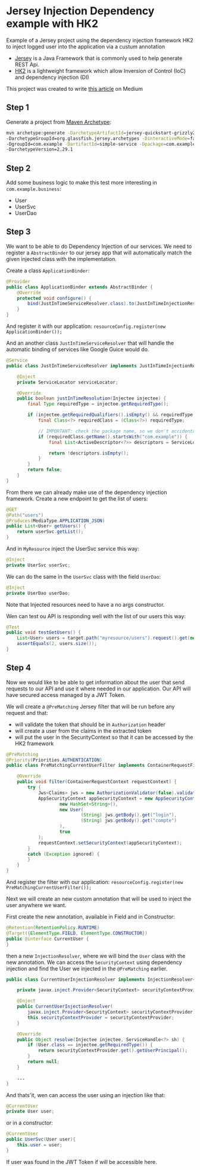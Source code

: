 # Jersey Injection Dependency example with HK2

Example of a Jersey project using the dependency injection framework HK2 to inject logged user into the application via a custum annotation

* [Jersey](https://eclipse-ee4j.github.io/jersey/) is a Java Framework that is commonly used to help generate REST Api. 
* [HK2](https://javaee.github.io/hk2/) is a lightweight framework which allow Inversion of Control (IoC) and dependency injection (DI) 

This project was created to write [this article](https://medium.com/@mnu/jersey-injection-dependency-example-with-hk2-84ebfb7cb2d2) on Medium

## Step 1 

Generate a project from [Maven Archetype](https://eclipse-ee4j.github.io/jersey.github.io/documentation/latest/getting-started.html#new-from-archetype):

```bash
mvn archetype:generate -DarchetypeArtifactId=jersey-quickstart-grizzly2 \
-DarchetypeGroupId=org.glassfish.jersey.archetypes -DinteractiveMode=false \
-DgroupId=com.example -DartifactId=simple-service -Dpackage=com.example \
-DarchetypeVersion=2.29.1
```

## Step 2

Add some business logic to make this test more interesting in `com.example.business`: 
* User
* UserSvc
* UserDao

## Step 3

We want to be able to do Dependency Injection of our services. 
We need to register a `AbstractBinder` to our jersey app that will automatically match the given injected class with the implementation. 

Create a class `ApplicationBinder`:

```java
@Provider
public class ApplicationBinder extends AbstractBinder {
    @Override
    protected void configure() {
        bind(JustInTimeServiceResolver.class).to(JustInTimeInjectionResolver.class);
    }
}
```

And register it with our application: `resourceConfig.register(new ApplicationBinder());`

And an another class `JustInTimeServiceResolver` that will handle the automatic binding of services like Google Guice would do. 

```java
@Service
public class JustInTimeServiceResolver implements JustInTimeInjectionResolver {

    @Inject
    private ServiceLocator serviceLocator;

    @Override
    public boolean justInTimeResolution(Injectee injectee) {
        final Type requiredType = injectee.getRequiredType();

        if (injectee.getRequiredQualifiers().isEmpty() && requiredType instanceof Class) {
            final Class<?> requiredClass = (Class<?>) requiredType;

            // IMPORTANT: check the package name, so we don't accidentally preempt other framework JIT resolvers
            if (requiredClass.getName().startsWith("com.example")) {
                final List<ActiveDescriptor<?>> descriptors = ServiceLocatorUtilities.addClasses(serviceLocator, requiredClass);

                return !descriptors.isEmpty();
            }
        }
        return false;
    }
}
```

From there we can already make use of the dependency injection framework. 
Create a new endpoint to get the list of users: 

```java
@GET
@Path("users")
@Produces(MediaType.APPLICATION_JSON)
public List<User> getUsers() {
    return userSvc.getList();
}
```

And in `MyResource` inject the UserSvc service this way: 

```java
@Inject
private UserSvc userSvc;
```

We can do the same in the `UserSvc` class with the field `UserDao`: 

```java
@Inject
private UserDao userDao;
```

Note that Injected resources need to have a no args constructor. 

Wen can test ou API is responding well with the list of our users this way: 

```java
@Test
public void testGetUsers() {
    List<User> users = target.path("myresource/users").request().get(new GenericType<List<User>>() {});
    assertEquals(2, users.size());
}
```

## Step 4

Now we would like to be able to get information about the user that send requests to our API and use it where needed in our application. 
Our API will have secured access managed by a JWT Token. 

We will create a `@PreMatching` Jersey filter that will be run before any request and that:
* will validate the token that should be in `Authorization` header
* will create a user from the claims in the extracted token
* will put the user in the SecurityContext so that it can be accessed by the HK2 framework

```java
@PreMatching
@Priority(Priorities.AUTHENTICATION)
public class PreMatchingCurrentUserFilter implements ContainerRequestFilter {

    @Override
    public void filter(ContainerRequestContext requestContext) {
        try {
            Jws<Claims> jws = new AuthorizationValidator(false).validate(requestContext);
            AppSecurityContext appSecurityContext = new AppSecurityContext(
                    new HashSet<String>(),
                    new User(
                            (String) jws.getBody().get("login"),
                            (String) jws.getBody().get("compte")
                    ),
                    true
            );
            requestContext.setSecurityContext(appSecurityContext);
        }
        catch (Exception ignored) {
        }
    }
}
``` 

And register the filter with our application: `resourceConfig.register(new PreMatchingCurrentUserFilter());`

Next we will create an new custom annotation that will be used to inject the user anywhere we want. 

First create the new annotation, available in Field and in Constructor: 

```java
@Retention(RetentionPolicy.RUNTIME)
@Target({ElementType.FIELD, ElementType.CONSTRUCTOR})
public @interface CurrentUser {
}
```

then a new `InjectionResolver`, where we will bind the `User` class with the new annotation. 
We can access the `SecurityContext` using dependency injection and find the User we injected in the `@PreMatching` earlier. 

```java
public class CurrentUserInjectionResolver implements InjectionResolver<CurrentUser> {

	private javax.inject.Provider<SecurityContext> securityContextProvider;

	@Inject
	public CurrentUserInjectionResolver(
		javax.inject.Provider<SecurityContext> securityContextProvider) {
		this.securityContextProvider = securityContextProvider;
	}

	@Override
	public Object resolve(Injectee injectee, ServiceHandle<?> sh) {
		if (User.class == injectee.getRequiredType()) {
			return securityContextProvider.get().getUserPrincipal();
		}
		return null;
	}

    ...
}
```

And thats'it, wen can access the user using an injection like that: 

```java
@CurrentUser
private User user;
```

or in a constructor: 

```java
@CurrentUser
public UserSvc(User user){
    this.user = user;
}
```



If user was found in the JWT Token if will be accessible here. 
